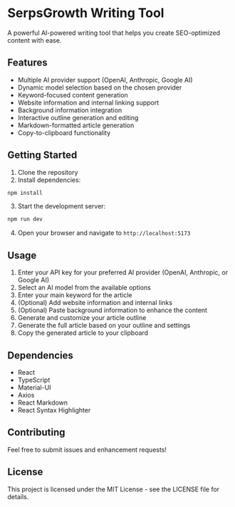 # SerpsGrowth Writing Tool

A powerful AI-powered writing tool that helps you create SEO-optimized content with ease.

## Features

- Multiple AI provider support (OpenAI, Anthropic, Google AI)
- Dynamic model selection based on the chosen provider
- Keyword-focused content generation
- Website information and internal linking support
- Background information integration
- Interactive outline generation and editing
- Markdown-formatted article generation
- Copy-to-clipboard functionality

## Getting Started

1. Clone the repository
2. Install dependencies:
```bash
npm install
```

3. Start the development server:
```bash
npm run dev
```

4. Open your browser and navigate to `http://localhost:5173`

## Usage

1. Enter your API key for your preferred AI provider (OpenAI, Anthropic, or Google AI)
2. Select an AI model from the available options
3. Enter your main keyword for the article
4. (Optional) Add website information and internal links
5. (Optional) Paste background information to enhance the content
6. Generate and customize your article outline
7. Generate the full article based on your outline and settings
8. Copy the generated article to your clipboard

## Dependencies

- React
- TypeScript
- Material-UI
- Axios
- React Markdown
- React Syntax Highlighter

## Contributing

Feel free to submit issues and enhancement requests!

## License

This project is licensed under the MIT License - see the LICENSE file for details.
